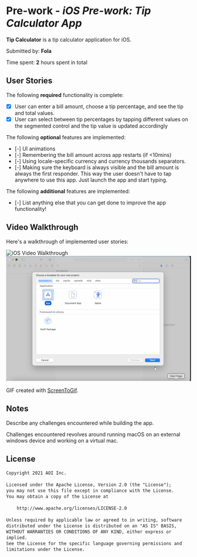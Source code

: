 # Pre-work - *iOS Pre-work: Tip Calculator App*

**Tip Calculator** is a tip calculator application for iOS.

Submitted by: **Fola**

Time spent: **2** hours spent in total

## User Stories

The following **required** functionality is complete:

* [X] User can enter a bill amount, choose a tip percentage, and see the tip and total values.
* [X] User can select between tip percentages by tapping different values on the segmented control and the tip value is updated accordingly

The following **optional** features are implemented:

* [-] UI animations
* [-] Remembering the bill amount across app restarts (if <10mins)
* [-] Using locale-specific currency and currency thousands separators.
* [-] Making sure the keyboard is always visible and the bill amount is always the first responder. This way the user doesn't have to tap anywhere to use this app. Just launch the app and start typing.

The following **additional** features are implemented:

- [-] List anything else that you can get done to improve the app functionality!

## Video Walkthrough

Here's a walkthrough of implemented user stories:

<img src='https://imgur.com/dIthng2.gif' title='iOS Tip Calculator Video Walkthrough' width='' alt='iOS Video Walkthrough' />

<img src='iOS-PreWork.gif' title='iOS Tip Calculator Video Walkthrough' width='' alt='iOS Video Walkthrough' />

GIF created with [ScreenToGif](https://www.screentogif.com/).

## Notes

Describe any challenges encountered while building the app.

Challenges encountered revolves around running macOS on an external windows device and working on a virtual mac.

## License

    Copyright 2021 AOI Inc.

    Licensed under the Apache License, Version 2.0 (the "License");
    you may not use this file except in compliance with the License.
    You may obtain a copy of the License at

        http://www.apache.org/licenses/LICENSE-2.0

    Unless required by applicable law or agreed to in writing, software
    distributed under the License is distributed on an "AS IS" BASIS,
    WITHOUT WARRANTIES OR CONDITIONS OF ANY KIND, either express or implied.
    See the License for the specific language governing permissions and
    limitations under the License.
